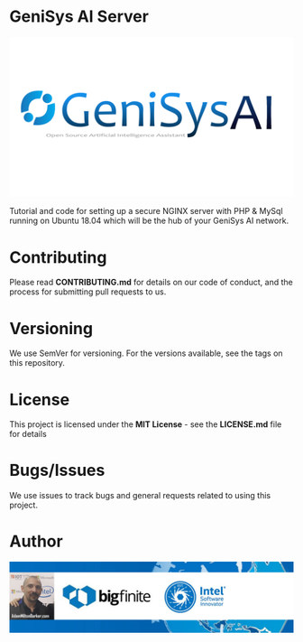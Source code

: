 # GeniSys AI Server
[![GeniSys AI Server](images/GeniSys.png)](https://github.com/GeneSysAI/Server)

Tutorial and code for setting up a secure NGINX server with PHP &amp; MySql running on Ubuntu 18.04 which will be the hub of your GeniSys AI network.

# Contributing
Please read **CONTRIBUTING.md** for details on our code of conduct, and the process for submitting pull requests to us.

# Versioning
We use SemVer for versioning. For the versions available, see the tags on this repository.

# License
This project is licensed under the **MIT License** - see the **LICENSE.md** file for details

# Bugs/Issues

We use issues to track bugs and general requests related to using this project.

# Author

[![Adam Milton-Barker: BigFinte IoT Network Engineer & Intel® Software Innovator](images/Adam-Milton-Barker.jpg)](https://github.com/AdamMiltonBarker)


